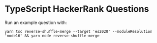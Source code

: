 # TypeScript HackerRank Questions

Run an example question with:

```
yarn tsc reverse-shuffle-merge --target 'es2020' --moduleResolution 'node16' && yarn node reverse-shuffle-merge
```
